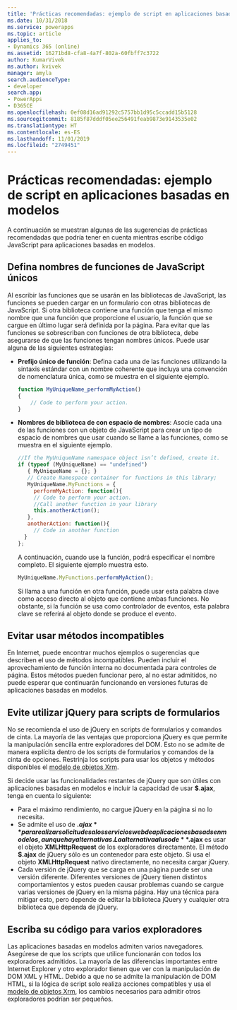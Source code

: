 ```yaml
---
title: 'Prácticas recomendadas: ejemplo de script en aplicaciones basadas en modelos | MicrosoftDocs'
ms.date: 10/31/2018
ms.service: powerapps
ms.topic: article
applies_to:
- Dynamics 365 (online)
ms.assetid: 16271bd8-cfa8-4a7f-802a-60fbff7c3722
author: KumarVivek
ms.author: kvivek
manager: amyla
search.audienceType:
- developer
search.app:
- PowerApps
- D365CE
ms.openlocfilehash: 0ef08d16ad91292c5757bb1d95c5ccadd15b5128
ms.sourcegitcommit: 8185f87dddf05ee256491feab9873e9143535e02
ms.translationtype: HT
ms.contentlocale: es-ES
ms.lasthandoff: 11/01/2019
ms.locfileid: "2749451"
---
```

# <a name="best-practices-client-scripting-in-model-driven-apps"></a>Prácticas recomendadas: ejemplo de script en aplicaciones basadas en modelos



A continuación se muestran algunas de las sugerencias de prácticas recomendadas que podría tener en cuenta mientras escribe código JavaScript para aplicaciones basadas en modelos.

## <a name="define-unique-javascript-function-names"></a>Defina nombres de funciones de JavaScript únicos

Al escribir las funciones que se usarán en las bibliotecas de JavaScript, las funciones se pueden cargar en un formulario con otras bibliotecas de JavaScript. Si otra biblioteca contiene una función que tenga el mismo nombre que una función que proporcione el usuario, la función que se cargue en último lugar será definida por la página. Para evitar que las funciones se sobrescriban con funciones de otra biblioteca, debe asegurarse de que las funciones tengan nombres únicos. Puede usar alguna de las siguientes estrategias:

- **Prefijo único de función**: Defina cada una de las funciones utilizando la sintaxis estándar con un nombre coherente que incluya una convención de nomenclatura única, como se muestra en el siguiente ejemplo.
    ```JavaScript
    function MyUniqueName_performMyAction()
    {
        // Code to perform your action.
    }
    ```
- **Nombres de biblioteca de con espacio de nombres**: Asocie cada una de las funciones con un objeto de JavaScript para crear un tipo de espacio de nombres que usar cuando se llame a las funciones, como se muestra en el siguiente ejemplo.
    ```JavaScript
    //If the MyUniqueName namespace object isn’t defined, create it.
    if (typeof (MyUniqueName) == "undefined")
       { MyUniqueName = {}; }
       // Create Namespace container for functions in this library;
       MyUniqueName.MyFunctions = {
         performMyAction: function(){
         // Code to perform your action.
         //Call another function in your library
         this.anotherAction();
       },
       anotherAction: function(){
         // Code in another function
      }
    };
    ```

    A continuación, cuando use la función, podrá especificar el nombre completo. El siguiente ejemplo muestra esto.

    ```JavaScript
    MyUniqueName.MyFunctions.performMyAction();
    ```

    Si llama a una función en otra función, puede usar esta palabra clave como acceso directo al objeto que contiene ambas funciones. No obstante, si la función se usa como controlador de eventos, esta palabra clave se referirá al objeto donde se produce el evento.

## <a name="avoid-using-unsupported-methods"></a>Evitar usar métodos incompatibles

En Internet, puede encontrar muchos ejemplos o sugerencias que describen el uso de métodos incompatibles. Pueden incluir el aprovechamiento de función interna no documentada para controles de página. Estos métodos pueden funcionar pero, al no estar admitidos, no puede esperar que continuarán funcionando en versiones futuras de aplicaciones basadas en modelos.

## <a name="avoid-using-jquery-for-form-scripts"></a>Evite utilizar jQuery para scripts de formularios

No se recomienda el uso de jQuery en scripts de formularios y comandos de cinta. La mayoría de las ventajas que proporciona jQuery es que permite la manipulación sencilla entre exploradores del DOM. Esto no se admite de manera explícita dentro de los scripts de formularios y comandos de la cinta de opciones. Restrinja los scripts para usar los objetos y métodos disponibles el [modelo de objetos Xrm](understand-clientapi-object-model.md). 

Si decide usar las funcionalidades restantes de jQuery que son útiles con aplicaciones basadas en modelos e incluir la capacidad de usar **$.ajax**, tenga en cuenta lo siguiente:

- Para el máximo rendimiento, no cargue jQuery en la página si no lo necesita.
- Se admite el uso de **$.ajax** para realizar solicitudes a los servicios web de aplicaciones basads en modelos, aunque hay alternativas. La alternativa al uso de **$.ajax** es usar el objeto **XMLHttpRequest** de los exploradores directamente. El método **$.ajax** de jQuery sólo es un contenedor para este objeto. Si usa el objeto **XMLHttpRequest** nativo directamente, no necesita cargar jQuery.
- Cada versión de jQuery que se carga en una página puede ser una versión diferente. Diferentes versiones de jQuery tienen distintos comportamientos y estos pueden causar problemas cuando se cargue varias versiones de jQuery en la misma página. Hay una técnica para mitigar esto, pero depende de editar la biblioteca jQuery y cualquier otra biblioteca que dependa de jQuery.


## <a name="write-your-code-for-multiple-browsers"></a>Escriba su código para varios exploradores

Las aplicaciones basadas en modelos admiten varios navegadores. Asegúrese de que los scripts que utilice funcionarán con todos los exploradores admitidos. La mayoría de las diferencias importantes entre Internet Explorer y otro explorador tienen que ver con la manipulación de DOM XML y HTML. Debido a que no se admite la manipulación de DOM HTML, si la lógica de script solo realiza acciones compatibles y usa el [modelo de objetos Xrm](understand-clientapi-object-model.md), los cambios necesarios para admitir otros exploradores podrían ser pequeños. 

